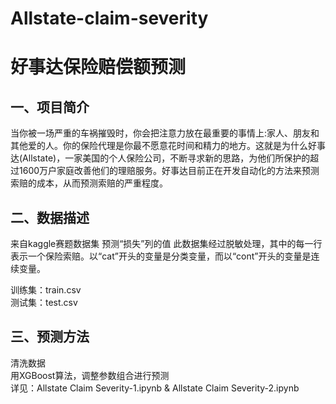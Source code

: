 # Allstate-claim-severity
# 好事达保险赔偿额预测

## 一、项目简介
当你被一场严重的车祸摧毁时，你会把注意力放在最重要的事情上:家人、朋友和其他爱的人。你的保险代理是你最不愿意花时间和精力的地方。这就是为什么好事达(Allstate)，一家美国的个人保险公司，不断寻求新的思路，为他们所保护的超过1600万户家庭改善他们的理赔服务。好事达目前正在开发自动化的方法来预测索赔的成本，从而预测索赔的严重程度。 

## 二、数据描述
来自kaggle赛题数据集
预测“损失”列的值
此数据集经过脱敏处理，其中的每一行表示一个保险索赔。以“cat”开头的变量是分类变量，而以“cont”开头的变量是连续变量。
    
训练集：train.csv    
测试集：test.csv    

## 三、预测方法
清洗数据    
用XGBoost算法，调整参数组合进行预测    
详见：Allstate Claim Severity-1.ipynb & Allstate Claim Severity-2.ipynb

